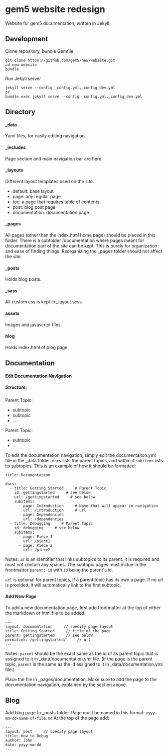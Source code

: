 # gem5 website redesign
Website for gem5 documentation, written in Jekyll.

## Development
Clone repository, bundle Gemfile
```
git clone https://github.com/gem5/new-website.git
cd new-website
bundle
```
Run Jekyll server
```
jekyll serve --config _config.yml,_config_dev.yml
or
bundle exec jekyll serve --config _config.yml,_config_dev.yml
```
## Directory
#### _data
Yaml files, for easily editing navigation.

#### _includes
Page <head> section and main navigation bar are here.

#### _layouts
Different layout templates used on the site.
* default: base layout
* page: any regular page
* toc: a page that requires table of contents
* post: blog post page
* documentation: documentation page

#### _pages
All pages (other than the index.html home page) should be placed in this folder. There is a subfolder /documentation where pages meant for documentation part of the site can be kept. This is purely for organization and ease of finding things. Reorganizing the _pages folder should not affect the site.

#### _posts
Holds blog posts.

#### _sass
All custom css is kept in _layout.scss.

#### assets
Images and javascript files.

#### blog
Holds index.html of blog page.

## Documentation
#### Edit Documentation Navigation
##### Structure:
Parent Topic:
- subtopic
- subtopic
- ...

Parent Topic:
- subtopic
- ...

To edit the documentation navigation, simply edit the documentaiton.yml file in the _data folder. `docs` lists the parent topics, and within it `subitems` lists its subtopics. This is an example of how it should be formatted:
```
title: Documentation

docs:
  - title: Getting Started     # Parent Topic
    id: gettingstarted     # see below
    url: /gettingstarted     # see below
    subitems:
      - page: Introduction     # Name that will appear in navigation
        url: /introduction     # url
      - page: Dependencies
        url: /dependencies
  - title: Debugging     # Parent Topic
    id: debugging     # see below
    subitems:
      - page: Piece 1
        url: /piece1
      - page: Piece 2
        url: /piece2

```
Notes:
`id` is an identifier that links subtopics to its parent. It is required and must not contain any spaces. The subtopic pages must inclue in the frontmatter `parent: id` with `id` being the parent's id.

`url` is optional for parent topics, if a parent topic has its own a page. If no url is provided, it will automatically link to the first subtopic.

#### Add New Page
To add a new documentation page, first add frontmatter at the top of either the markdown or html file to be added.
```
---
layout: documentation     // specify page layout
title: Getting Started     // title of the page
parent: gettingstarted     // see below
permalink: /gettingstarted/     // url
---
```
Notes:
`parent` should be the exact same as the id of its parent topic that is assigned to it in _data/documentation.yml file. (If the page is the parent topic, `parent` is the same as the id assigned to it in _data/documentation.yml file.)

Place the file in _pages/documentation. Make sure to add the page to the documentation navigation, explained by the section above.

## Blog
Add blog page to _posts folder.
Page must be named in this format:
`yyyy-mm-dd-name-of-file.md`
At the top of the page add:
```
---
layout: post     // specify page layout
title: How to Debug
author: John
date: yyyy-mm-dd
---
```
